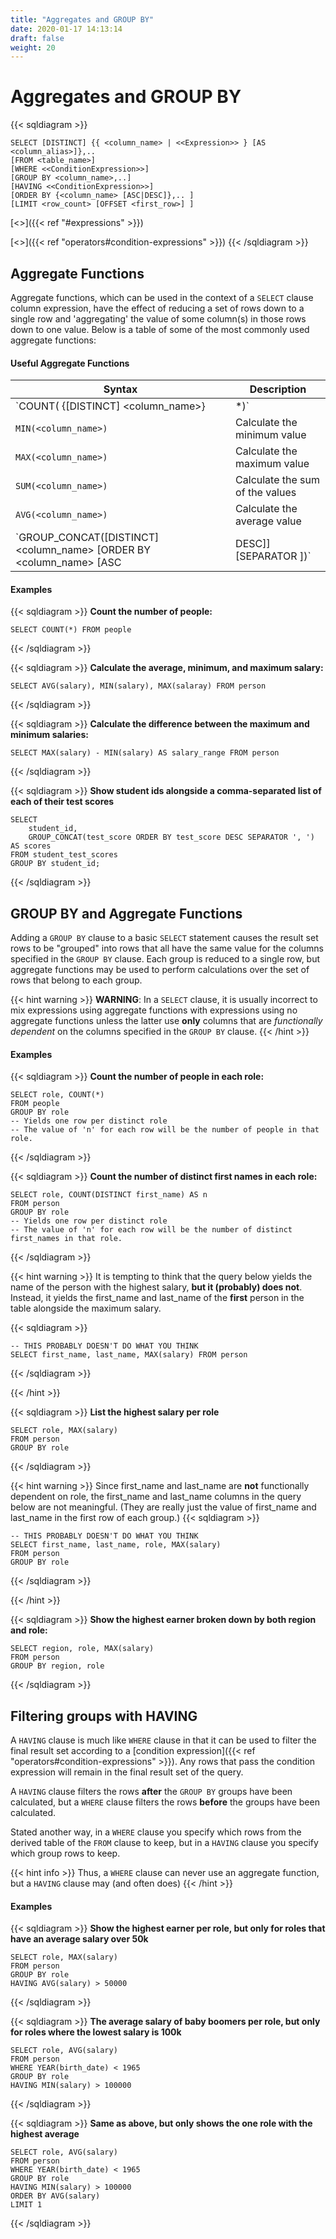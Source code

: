```yaml
---
title: "Aggregates and GROUP BY"
date: 2020-01-17 14:13:14
draft: false
weight: 20
---
```


# Aggregates and GROUP BY

{{< sqldiagram >}}
```mysql
SELECT [DISTINCT] {{ <column_name> | <<Expression>> } [AS <column_alias>]},..
[FROM <table_name>]
[WHERE <<ConditionExpression>>]
[GROUP BY <column_name>,..]
[HAVING <<ConditionExpression>>]
[ORDER BY {<column_name> [ASC|DESC]},.. ]
[LIMIT <row_count> [OFFSET <first_row>] ]
```
[<<Expression>>]({{< ref "#expressions" >}})

[<<ConditionExpression>>]({{< ref "operators#condition-expressions" >}})
{{< /sqldiagram >}}

## Aggregate Functions

Aggregate functions, which can be used in the context of a `SELECT` clause column expression, have the effect of reducing a set of rows down to a single row and 'aggregating' the value of some column(s) in those rows down to one value.  Below is a table of some of the most commonly used aggregate functions:

#### Useful Aggregate Functions

| Syntax | Description |
|------|-------------|
| `COUNT( {[DISTINCT] <column_name>} | *)` | Count the number of rows.  If the `DISTINCT` option is used, the number of distinct values in the specified column are countedinstead. |
| `MIN(<column_name>)` | Calculate the minimum value |
| `MAX(<column_name>)` | Calculate the maximum value |
| `SUM(<column_name>)` | Calculate the sum of the values |
| `AVG(<column_name>)` | Calculate the average value |
| `GROUP_CONCAT([DISTINCT] <column_name> [ORDER BY <column_name> [ASC|DESC]] [SEPARATOR <string>])` | Concatenate all the values with the string specified in `<string>` (default is `,`).  The values may be ordered using the `ORDER BY` clause |

#### Examples

{{< sqldiagram >}}
**Count the number of people:**

```mysql
SELECT COUNT(*) FROM people
```
{{< /sqldiagram >}}

{{< sqldiagram >}}
**Calculate the average, minimum, and maximum salary:**

```mysql
SELECT AVG(salary), MIN(salary), MAX(salaray) FROM person
```
{{< /sqldiagram >}}

{{< sqldiagram >}}
**Calculate the difference between the maximum and minimum salaries:**

```mysql
SELECT MAX(salary) - MIN(salary) AS salary_range FROM person
```
{{< /sqldiagram >}}

{{< sqldiagram >}}
**Show student ids alongside a comma-separated list of each of their test scores**
```mysql
SELECT 
    student_id,
    GROUP_CONCAT(test_score ORDER BY test_score DESC SEPARATOR ', ') AS scores
FROM student_test_scores
GROUP BY student_id;
```
{{< /sqldiagram >}}

## GROUP BY and Aggregate Functions

Adding a `GROUP BY` clause to a basic `SELECT` statement causes the result set rows to be "grouped" into rows that all have the same value for the columns specified in the `GROUP BY` clause.  Each group is reduced to a single row, but aggregate functions may be used to perform calculations over the set of rows that belong to each group.

{{< hint warning >}}
**WARNING**: In a `SELECT` clause, it is usually incorrect to mix expressions using aggregate functions with expressions using no aggregate functions unless the latter use **only** columns that are *functionally dependent* on the columns specified in the `GROUP BY` clause.
{{< /hint >}}

#### Examples

{{< sqldiagram >}}
**Count the number of people in each role:**

```mysql
SELECT role, COUNT(*) 
FROM people
GROUP BY role
-- Yields one row per distinct role
-- The value of 'n' for each row will be the number of people in that role.
```
{{< /sqldiagram >}}


{{< sqldiagram >}}
**Count the number of distinct first names in each role:**

```mysql
SELECT role, COUNT(DISTINCT first_name) AS n
FROM person
GROUP BY role
-- Yields one row per distinct role
-- The value of 'n' for each row will be the number of distinct first_names in that role.
```
{{< /sqldiagram >}}

{{< hint warning >}}
It is tempting to think that the query below yields the name of the person with the highest salary, **but it (probably) does not**.  Instead, it yields the first_name and last_name of the **first** person in the table alongside the maximum salary.

{{< sqldiagram >}}
```mysql
-- THIS PROBABLY DOESN'T DO WHAT YOU THINK
SELECT first_name, last_name, MAX(salary) FROM person
```
{{< /sqldiagram >}}

{{< /hint >}}

{{< sqldiagram >}}
**List the highest salary per role**
```mysql
SELECT role, MAX(salary)
FROM person
GROUP BY role
```
{{< /sqldiagram >}}

{{< hint warning >}}
Since first_name and last_name are **not** functionally dependent on role, the first_name and last_name columns in the query below are not meaningful.  (They are really just the value of first_name and last_name in the first row of each group.)
{{< sqldiagram >}}
```mysql
-- THIS PROBABLY DOESN'T DO WHAT YOU THINK
SELECT first_name, last_name, role, MAX(salary)
FROM person
GROUP BY role
```
{{< /sqldiagram >}}

{{< /hint >}}

{{< sqldiagram >}}
**Show the highest earner broken down by both region and role:**
```mysql
SELECT region, role, MAX(salary)
FROM person
GROUP BY region, role
```
{{< /sqldiagram >}}

## Filtering groups with HAVING

A `HAVING` clause is much like `WHERE` clause in that it can be used to filter the final result set according to a [condition expression]({{< ref "operators#condition-expressions" >}}).  Any rows that pass the condition expression will remain in the final result set of the query.

A `HAVING` clause filters the rows **after** the `GROUP BY` groups have been calculated, but a `WHERE` clause filters the rows **before** the groups have been calculated.

Stated another way, in a `WHERE` clause you specify which rows from the derived table of the `FROM` clause to keep, but in a `HAVING` clause you specify which group rows to keep.

{{< hint info >}}
Thus, a `WHERE` clause can never use an aggregate function, but a `HAVING` clause may (and often does)
{{< /hint >}}

#### Examples

{{< sqldiagram >}}
**Show the highest earner per role, but only for roles that have an average salary over 50k**
```mysql
SELECT role, MAX(salary) 
FROM person
GROUP BY role
HAVING AVG(salary) > 50000
```
{{< /sqldiagram >}}

{{< sqldiagram >}}
**The average salary of baby boomers per role, but only for roles where the lowest salary is 100k**
```mysql
SELECT role, AVG(salary)
FROM person
WHERE YEAR(birth_date) < 1965
GROUP BY role
HAVING MIN(salary) > 100000
```
{{< /sqldiagram >}}

{{< sqldiagram >}}
**Same as above, but only shows the one role with the highest average**
```mysql
SELECT role, AVG(salary)
FROM person
WHERE YEAR(birth_date) < 1965
GROUP BY role
HAVING MIN(salary) > 100000
ORDER BY AVG(salary)
LIMIT 1
```
{{< /sqldiagram >}}